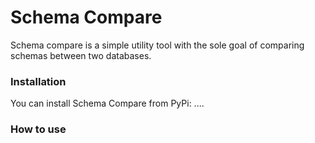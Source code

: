 # Schema Compare
Schema compare is a simple utility tool with the sole goal of comparing schemas between two databases.


### Installation
You can install Schema Compare from PyPi:
....

### How to use